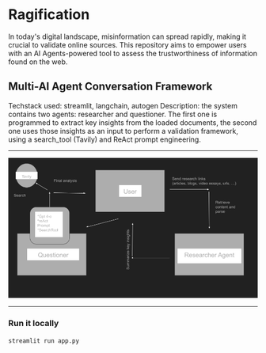 # Ragification
In today's digital landscape, misinformation can spread rapidly, making it crucial to validate online sources. This repository aims to empower users with an AI Agents-powered tool to assess the trustworthiness of information found on the web.
## Multi-AI Agent Conversation Framework
Techstack used: streamlit, langchain, autogen
Description: the system contains two agents: researcher and questioner. The first one is programmed to extract key insights from the loaded documents, the second one uses those insights as an input to perform a validation framework, using a search_tool (Tavily) and ReAct prompt engineering.
____________________________________________________________________________________
![framework](https://github.com/phamkinhquoc2002/Ragification/blob/main/presentation.png)
____________________________________________________________________________________
### Run it locally
```
streamlit run app.py
```
